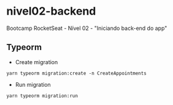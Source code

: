 # nivel02-backend
Bootcamp RocketSeat - Nível 02 - "Iniciando back-end do app"


## Typeorm

- Create migration

```
yarn typeorm migration:create -n CreateAppointments
```

- Run migration

```
yarn typeorm migration:run
```